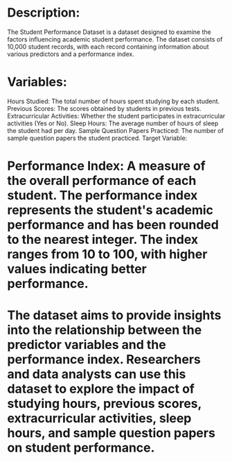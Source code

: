 # Description:
The Student Performance Dataset is a dataset designed to examine the factors influencing academic student performance. The dataset consists of 10,000 student records, with each record containing information about various predictors and a performance index.

# Variables:
Hours Studied: The total number of hours spent studying by each student.
Previous Scores: The scores obtained by students in previous tests.
Extracurricular Activities: Whether the student participates in extracurricular activities (Yes or No).
Sleep Hours: The average number of hours of sleep the student had per day.
Sample Question Papers Practiced: The number of sample question papers the student practiced.
Target Variable:

# Performance Index: A measure of the overall performance of each student. The performance index represents the student's academic performance and has been rounded to the nearest integer. The index ranges from 10 to 100, with higher values indicating better performance.

# The dataset aims to provide insights into the relationship between the predictor variables and the performance index. Researchers and data analysts can use this dataset to explore the impact of studying hours, previous scores, extracurricular activities, sleep hours, and sample question papers on student performance.

